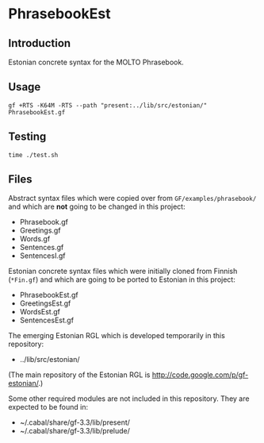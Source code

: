 PhrasebookEst
=============

Introduction
------------

Estonian concrete syntax for the MOLTO Phrasebook.


Usage
-----

	gf +RTS -K64M -RTS --path "present:../lib/src/estonian/" PhrasebookEst.gf


Testing
-------

	time ./test.sh

Files
-----

Abstract syntax files which were copied over from `GF/examples/phrasebook/` and which
are __not__ going to be changed in this project:

  * Phrasebook.gf
  * Greetings.gf
  * Words.gf
  * Sentences.gf
  * SentencesI.gf

Estonian concrete syntax files which were initially cloned from Finnish (`*Fin.gf`)
and which are going to be ported to Estonian in this project:

  * PhrasebookEst.gf
  * GreetingsEst.gf
  * WordsEst.gf
  * SentencesEst.gf

The emerging Estonian RGL which is developed temporarily in this repository:

  * ../lib/src/estonian/

(The main repository of the Estonian RGL is http://code.google.com/p/gf-estonian/.)

Some other required modules are not included in this repository.
They are expected to be found in:

  * ~/.cabal/share/gf-3.3/lib/present/
  * ~/.cabal/share/gf-3.3/lib/prelude/
